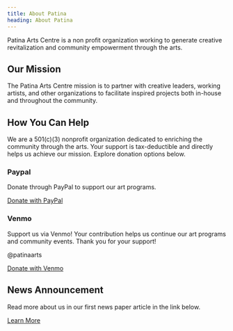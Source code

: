 ```yaml
---
title: About Patina
heading: About Patina
---
```


Patina Arts Centre is a non profit organization working to generate creative revitalization and community empowerment through the arts.


## Our Mission ##

The Patina Arts Centre mission is to partner with creative leaders, working artists, and other organizations to facilitate inspired projects both in-house and throughout the community.


## How You Can Help ##

We are a 501(c)(3) nonprofit organization dedicated to enriching the community through the arts. Your support is tax-deductible and directly helps us achieve our mission. Explore donation options below.

### Paypal ###

Donate through PayPal to support our art programs.

[Donate with PayPal](https://www.paypal.com/donate/?hosted_button_id=RMV3KEDLNSV3J)

### Venmo ###

Support us via Venmo! Your contribution helps us continue our art programs and community events. Thank you for your support!

@patinaarts

[Donate with Venmo](https://www.venmo.com/u/patinaarts)


## News Announcement ##

Read more about us in our first news paper article in the link below.

[Learn More](https://www.cantonrep.com/story/entertainment/2022/02/20/downtown-canton-gallery-reborn-patina-arts-centre-exhibition/6655814001/)